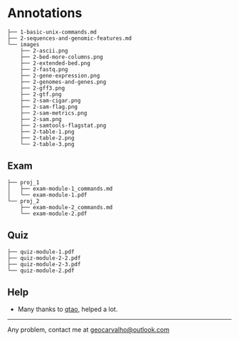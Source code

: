 # Annotations
```
├── 1-basic-unix-commands.md
├── 2-sequences-and-genomic-features.md
└── images
    ├── 2-ascii.png
    ├── 2-bed-more-columns.png
    ├── 2-extended-bed.png
    ├── 2-fastq.png
    ├── 2-gene-expression.png
    ├── 2-genomes-and-genes.png
    ├── 2-gff3.png
    ├── 2-gtf.png
    ├── 2-sam-cigar.png
    ├── 2-sam-flag.png
    ├── 2-sam-metrics.png
    ├── 2-sam.png
    ├── 2-samtools-flagstat.png
    ├── 2-table-1.png
    ├── 2-table-2.png
    └── 2-table-3.png
```

## Exam
```
├── proj_1
│   ├── exam-module-1_commands.md 
│   └── exam-module-1.pdf
└── proj_2
    ├── exam-module-2_commands.md
    └── exam-module-2.pdf
```

## Quiz
```
├── quiz-module-1.pdf
├── quiz-module-2-2.pdf
├── quiz-module-2-3.pdf
└── quiz-module-2.pdf
```

## Help

* Many thanks to [qtao](https://github.com/qtao/Genomic-Data-Science), helped a lot.
---
Any problem, contact me at geocarvalho@outlook.com

